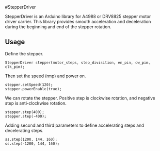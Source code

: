 #StepperDriver

StepperDriver is an Arduino library for A4988 or DRV8825 stepper motor driver carrier.
This library provides smooth acceleration and deceleration during the beginning and end of the stepper rotation.

## Usage

Define the stepper.

	StepperDriver stepper(motor_steps, step_divisition, en_pin, cw_pin, clk_pin);

Then set the speed (rmp) and power on.

	stepper.setSpeed(120);
	stepper.powerEnable(true);

We can rotate the stepper.
Positive step is clockwise rotation, and negative step is anti-clockwise rotation.

	stepper.step(400);
	stepper.step(-400);

Adding second and third parameters to define accelerating steps and decelerating steps.

	ss.step(1200, 144, 160);
	ss.step(-1200, 144, 160);
